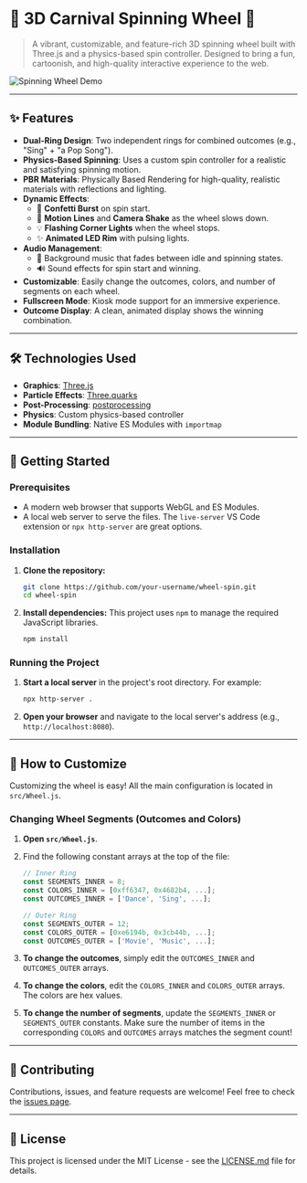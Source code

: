 
# 🎡 3D Carnival Spinning Wheel 🎡

> A vibrant, customizable, and feature-rich 3D spinning wheel built with Three.js and a physics-based spin controller. Designed to bring a fun, cartoonish, and high-quality interactive experience to the web.

![Spinning Wheel Demo](https://i.imgur.com/your-demo-gif.gif)

---

## ✨ Features

*   **Dual-Ring Design**: Two independent rings for combined outcomes (e.g., "Sing" + "a Pop Song").
*   **Physics-Based Spinning**: Uses a custom spin controller for a realistic and satisfying spinning motion.
*   **PBR Materials**: Physically Based Rendering for high-quality, realistic materials with reflections and lighting.
*   **Dynamic Effects**:
    *   🎉 **Confetti Burst** on spin start.
    *   💨 **Motion Lines** and **Camera Shake** as the wheel slows down.
    *   💡 **Flashing Corner Lights** when the wheel stops.
    *   ✨ **Animated LED Rim** with pulsing lights.
*   **Audio Management**:
    *   🎵 Background music that fades between idle and spinning states.
    *   🔊 Sound effects for spin start and winning.
*   **Customizable**: Easily change the outcomes, colors, and number of segments on each wheel.
*   **Fullscreen Mode**: Kiosk mode support for an immersive experience.
*   **Outcome Display**: A clean, animated display shows the winning combination.

---

## 🛠️ Technologies Used

*   **Graphics**: [Three.js](https://threejs.org/)
*   **Particle Effects**: [Three.quarks](https://github.com/Alchemist0823/three.quarks)
*   **Post-Processing**: [postprocessing](https://github.com/vanruesc/postprocessing)
*   **Physics**: Custom physics-based controller
*   **Module Bundling**: Native ES Modules with `importmap`

---

## 🚀 Getting Started

### Prerequisites

*   A modern web browser that supports WebGL and ES Modules.
*   A local web server to serve the files. The `live-server` VS Code extension or `npx http-server` are great options.

### Installation

1.  **Clone the repository:**
    ```bash
    git clone https://github.com/your-username/wheel-spin.git
    cd wheel-spin
    ```

2.  **Install dependencies:**
    This project uses `npm` to manage the required JavaScript libraries.
    ```bash
    npm install
    ```

### Running the Project

1.  **Start a local server** in the project's root directory. For example:
    ```bash
    npx http-server .
    ```

2.  **Open your browser** and navigate to the local server's address (e.g., `http://localhost:8080`).

---

## 🎨 How to Customize

Customizing the wheel is easy! All the main configuration is located in `src/Wheel.js`.

### Changing Wheel Segments (Outcomes and Colors)

1.  **Open `src/Wheel.js`**.
2.  Find the following constant arrays at the top of the file:

    ```javascript
    // Inner Ring
    const SEGMENTS_INNER = 8;
    const COLORS_INNER = [0xff6347, 0x4682b4, ...];
    const OUTCOMES_INNER = ['Dance', 'Sing', ...];

    // Outer Ring
    const SEGMENTS_OUTER = 12;
    const COLORS_OUTER = [0xe6194b, 0x3cb44b, ...];
    const OUTCOMES_OUTER = ['Movie', 'Music', ...];
    ```

3.  **To change the outcomes**, simply edit the `OUTCOMES_INNER` and `OUTCOMES_OUTER` arrays.
4.  **To change the colors**, edit the `COLORS_INNER` and `COLORS_OUTER` arrays. The colors are hex values.
5.  **To change the number of segments**, update the `SEGMENTS_INNER` or `SEGMENTS_OUTER` constants. Make sure the number of items in the corresponding `COLORS` and `OUTCOMES` arrays matches the segment count!

---

## 🤝 Contributing

Contributions, issues, and feature requests are welcome! Feel free to check the [issues page](https://github.com/your-username/wheel-spin/issues).

---

## 📜 License

This project is licensed under the MIT License - see the [LICENSE.md](LICENSE.md) file for details.
